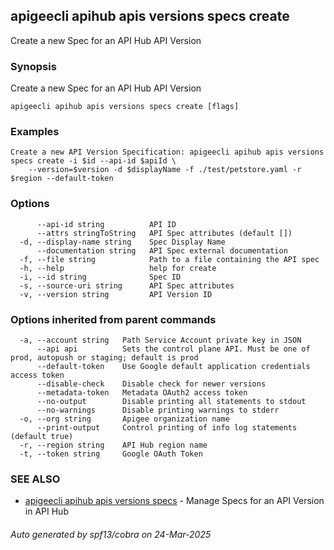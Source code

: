 ## apigeecli apihub apis versions specs create

Create a new Spec for an API Hub API Version

### Synopsis

Create a new Spec for an API Hub API Version

```
apigeecli apihub apis versions specs create [flags]
```

### Examples

```
Create a new API Version Specification: apigeecli apihub apis versions specs create -i $id --api-id $apiId \
	--version=$version -d $displayName -f ./test/petstore.yaml -r $region --default-token
```

### Options

```
      --api-id string          API ID
      --attrs stringToString   API Spec attributes (default [])
  -d, --display-name string    Spec Display Name
      --documentation string   API Spec external documentation
  -f, --file string            Path to a file containing the API spec
  -h, --help                   help for create
  -i, --id string              Spec ID
  -s, --source-uri string      API Spec attributes
  -v, --version string         API Version ID
```

### Options inherited from parent commands

```
  -a, --account string   Path Service Account private key in JSON
      --api api          Sets the control plane API. Must be one of prod, autopush or staging; default is prod
      --default-token    Use Google default application credentials access token
      --disable-check    Disable check for newer versions
      --metadata-token   Metadata OAuth2 access token
      --no-output        Disable printing all statements to stdout
      --no-warnings      Disable printing warnings to stderr
  -o, --org string       Apigee organization name
      --print-output     Control printing of info log statements (default true)
  -r, --region string    API Hub region name
  -t, --token string     Google OAuth Token
```

### SEE ALSO

* [apigeecli apihub apis versions specs](apigeecli_apihub_apis_versions_specs.md)	 - Manage Specs for an API Version in API Hub

###### Auto generated by spf13/cobra on 24-Mar-2025
